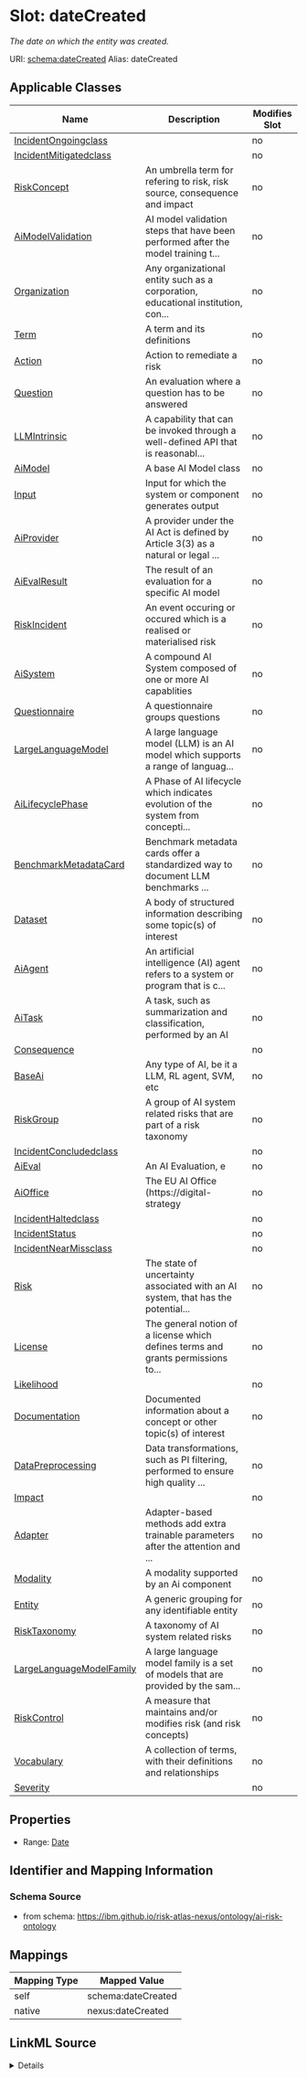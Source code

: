 

# Slot: dateCreated


_The date on which the entity was created._





URI: [schema:dateCreated](http://schema.org/dateCreated)
Alias: dateCreated

<!-- no inheritance hierarchy -->





## Applicable Classes

| Name | Description | Modifies Slot |
| --- | --- | --- |
| [IncidentOngoingclass](IncidentOngoingclass.md) |  |  no  |
| [IncidentMitigatedclass](IncidentMitigatedclass.md) |  |  no  |
| [RiskConcept](RiskConcept.md) | An umbrella term for refering to risk, risk source, consequence and impact |  no  |
| [AiModelValidation](AiModelValidation.md) | AI model validation steps that have been performed after the model training t... |  no  |
| [Organization](Organization.md) | Any organizational entity such as a corporation, educational institution, con... |  no  |
| [Term](Term.md) | A term and its definitions |  no  |
| [Action](Action.md) | Action to remediate a risk |  no  |
| [Question](Question.md) | An evaluation where a question has to be answered |  no  |
| [LLMIntrinsic](LLMIntrinsic.md) | A capability that can be invoked through a well-defined API that is reasonabl... |  no  |
| [AiModel](AiModel.md) | A base AI Model class |  no  |
| [Input](Input.md) | Input for which the system or component generates output |  no  |
| [AiProvider](AiProvider.md) | A provider under the AI Act is defined by Article 3(3) as a natural or legal ... |  no  |
| [AiEvalResult](AiEvalResult.md) | The result of an evaluation for a specific AI model |  no  |
| [RiskIncident](RiskIncident.md) | An event occuring or occured which is a realised or materialised risk |  no  |
| [AiSystem](AiSystem.md) | A compound AI System composed of one or more AI capablities |  no  |
| [Questionnaire](Questionnaire.md) | A questionnaire groups questions |  no  |
| [LargeLanguageModel](LargeLanguageModel.md) | A large language model (LLM) is an AI model which supports a range of languag... |  no  |
| [AiLifecyclePhase](AiLifecyclePhase.md) | A Phase of AI lifecycle which indicates evolution of the system from concepti... |  no  |
| [BenchmarkMetadataCard](BenchmarkMetadataCard.md) | Benchmark metadata cards offer a standardized way to document LLM benchmarks ... |  no  |
| [Dataset](Dataset.md) | A body of structured information describing some topic(s) of interest |  no  |
| [AiAgent](AiAgent.md) | An artificial intelligence (AI) agent refers to a system or program that is c... |  no  |
| [AiTask](AiTask.md) | A task, such as summarization and classification, performed by an AI |  no  |
| [Consequence](Consequence.md) |  |  no  |
| [BaseAi](BaseAi.md) | Any type of AI, be it a LLM, RL agent, SVM, etc |  no  |
| [RiskGroup](RiskGroup.md) | A group of AI system related risks that are part of a risk taxonomy |  no  |
| [IncidentConcludedclass](IncidentConcludedclass.md) |  |  no  |
| [AiEval](AiEval.md) | An AI Evaluation, e |  no  |
| [AiOffice](AiOffice.md) | The EU AI Office (https://digital-strategy |  no  |
| [IncidentHaltedclass](IncidentHaltedclass.md) |  |  no  |
| [IncidentStatus](IncidentStatus.md) |  |  no  |
| [IncidentNearMissclass](IncidentNearMissclass.md) |  |  no  |
| [Risk](Risk.md) | The state of uncertainty associated with an AI system, that has the potential... |  no  |
| [License](License.md) | The general notion of a license which defines terms and grants permissions to... |  no  |
| [Likelihood](Likelihood.md) |  |  no  |
| [Documentation](Documentation.md) | Documented information about a concept or other topic(s) of interest |  no  |
| [DataPreprocessing](DataPreprocessing.md) | Data transformations, such as PI filtering, performed to ensure high quality ... |  no  |
| [Impact](Impact.md) |  |  no  |
| [Adapter](Adapter.md) | Adapter-based methods add extra trainable parameters after the attention and ... |  no  |
| [Modality](Modality.md) | A modality supported by an Ai component |  no  |
| [Entity](Entity.md) | A generic grouping for any identifiable entity |  no  |
| [RiskTaxonomy](RiskTaxonomy.md) | A taxonomy of AI system related risks |  no  |
| [LargeLanguageModelFamily](LargeLanguageModelFamily.md) | A large language model family is a set of models that are provided by the sam... |  no  |
| [RiskControl](RiskControl.md) | A measure that maintains and/or modifies risk (and risk concepts) |  no  |
| [Vocabulary](Vocabulary.md) | A collection of terms, with their definitions and relationships |  no  |
| [Severity](Severity.md) |  |  no  |







## Properties

* Range: [Date](Date.md)





## Identifier and Mapping Information







### Schema Source


* from schema: https://ibm.github.io/risk-atlas-nexus/ontology/ai-risk-ontology




## Mappings

| Mapping Type | Mapped Value |
| ---  | ---  |
| self | schema:dateCreated |
| native | nexus:dateCreated |




## LinkML Source

<details>
```yaml
name: dateCreated
description: The date on which the entity was created.
from_schema: https://ibm.github.io/risk-atlas-nexus/ontology/ai-risk-ontology
rank: 1000
slot_uri: schema:dateCreated
alias: dateCreated
domain_of:
- Entity
range: date
required: false

```
</details>
